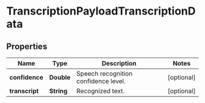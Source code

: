 

# TranscriptionPayloadTranscriptionData

## Properties

Name | Type | Description | Notes
------------ | ------------- | ------------- | -------------
**confidence** | **Double** | Speech recognition confidence level. |  [optional]
**transcript** | **String** | Recognized text. |  [optional]




